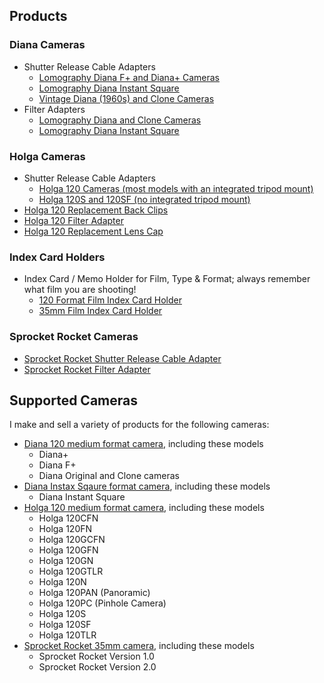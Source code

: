 ## Products

### Diana Cameras
- Shutter Release Cable Adapters
  - [Lomography Diana F+ and Diana+ Cameras](diana-f+-adapter)
  - [Lomography Diana Instant Square](diana-instant-square-adapter)
  - [Vintage Diana (1960s) and Clone Cameras](diana-adapter)
- Filter Adapters
  - [Lomography Diana and Clone Cameras](diana-f+-filter)
  - [Lomography Diana Instant Square](diana-instant-square-filter)

### Holga Cameras
- Shutter Release Cable Adapters
  - [Holga 120 Cameras (most models with an integrated tripod mount)](holga-120-adapter)
  - [Holga 120S and 120SF (no integrated tripod mount)](holga-120s-adapter)
- [Holga 120 Replacement Back Clips](holga-120-back-clips)
- [Holga 120 Filter Adapter](holga-filter)
- [Holga 120 Replacement Lens Cap](holga-120-lens-cap)

### Index Card Holders
- Index Card / Memo Holder for Film, Type & Format; always remember what film you are shooting!
  - [120 Format Film Index Card Holder](120-film-index-card-holder)
  - [35mm Film Index Card Holder](35mm-film-index-card-holder)

### Sprocket Rocket Cameras
  - [Sprocket Rocket Shutter Release Cable Adapter](lomography-sprocket-rocket)
  - [Sprocket Rocket Filter Adapter](lomography-sprocket-rocket-filter)

## Supported Cameras
I make and sell a variety of products for the following cameras:

- [Diana 120 medium format camera](https://en.wikipedia.org/wiki/Diana_(camera)), including these models
  - Diana+
  - Diana F+
  - Diana Original and Clone cameras
- [Diana Instax Sqaure format camera](http://camera-wiki.org/wiki/Diana_Instant_Square), including these models
  - Diana Instant Square
- [Holga 120 medium format camera](https://en.wikipedia.org/wiki/Holga), including these models
  - Holga 120CFN
  - Holga 120FN
  - Holga 120GCFN
  - Holga 120GFN
  - Holga 120GN
  - Holga 120GTLR
  - Holga 120N
  - Holga 120PAN (Panoramic)
  - Holga 120PC (Pinhole Camera)
  - Holga 120S
  - Holga 120SF
  - Holga 120TLR
- [Sprocket Rocket 35mm camera](http://camera-wiki.org/wiki/Lomographic_Sprocket_Rocket), including these models
  - Sprocket Rocket Version 1.0
  - Sprocket Rocket Version 2.0
